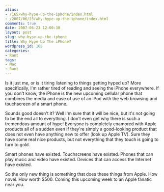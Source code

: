 ```yaml
---
alias:
- /165/why-hype-up-the-iphone/index.html
- /2007/06/23/why-hype-up-the-iphone/index.html
comments: true
date: 2007-06-23 12:00:30
layout: post
slug: why-hype-up-the-iphone
title: Why Hype Up The iPhone?
wordpress_id: 165
categories:
- Rant
tags:
- Mac
- Rant
---
```


Is it just me, or is it tiring listening to things getting hyped up?  More specifically, I'm rather tired of reading and seeing the iPhone everywhere.  If you don't know, the iPhone is the new upcoming cellular phone that combines the media and ease of use of an iPod with the web browsing and touchscreen of a smart phone.

Sounds good doesn't it?  Well I'm sure that it will be nice, but it's not going to be the end all to everything.  I don't even get why there is such a tremendous amount of hype!  Everyone is completely enamored with Apple products all of a sudden even if they're simply a good-looking product that does not even have anything new to offer (look up Apple TV).  Sure they have some real nice products, but not everything that they touch is going to turn to gold.

Smart phones have existed.  Touchscreens have existed.  Phones that can play music and video have existed.  Devices that can access the Internet have existed.

So the only new thing is something that does these things from Apple.  How novel.  How worth $500.  Coming this upcoming week to an Apple fanatic near you.
